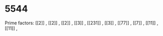# 5544

Prime factors: [[2]] , [[2]] , [[2]] , [[3]] , [[231]] , [[3]] , [[77]] , [[7]] , [[11]] , [[11]] , 